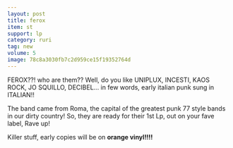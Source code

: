 ```yaml
---
layout: post
title: ferox 
item: st
support: lp
category: ruri
tag: new 
volume: 5
image: 78c8a3030fb7c2d959ce15f19352764d
---
```


FEROX??! who are them?? Well, do you like UNIPLUX, INCESTI, KAOS ROCK, JO SQUILLO, DECIBEL... in few words, early italian punk sung in ITALIAN!!

The band came from Roma, the capital of the greatest punk 77 style bands in our dirty country!
So, they are ready for their 1st Lp, out on your fave label, Rave up! 

Killer stuff, early copies will be on **orange vinyl!!!!**

